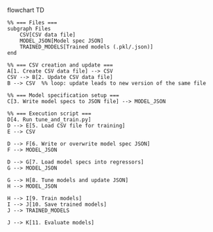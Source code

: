 flowchart TD

    %% === Files ===
    subgraph Files
        CSV[CSV data file]
        MODEL_JSON[Model spec JSON]
        TRAINED_MODELS[Trained models (.pkl/.json)]
    end

    %% === CSV creation and update ===
    A[1. Create CSV data file] --> CSV
    CSV --> B[2. Update CSV data file]
    B --> CSV  %% loop: update leads to new version of the same file

    %% === Model specification setup ===
    C[3. Write model specs to JSON file] --> MODEL_JSON

    %% === Execution script ===
    D[4. Run tune_and_train.py]
    D --> E[5. Load CSV file for training]
    E --> CSV

    D --> F[6. Write or overwrite model spec JSON]
    F --> MODEL_JSON

    D --> G[7. Load model specs into regressors]
    G --> MODEL_JSON

    G --> H[8. Tune models and update JSON]
    H --> MODEL_JSON

    H --> I[9. Train models]
    I --> J[10. Save trained models]
    J --> TRAINED_MODELS

    J --> K[11. Evaluate models]
